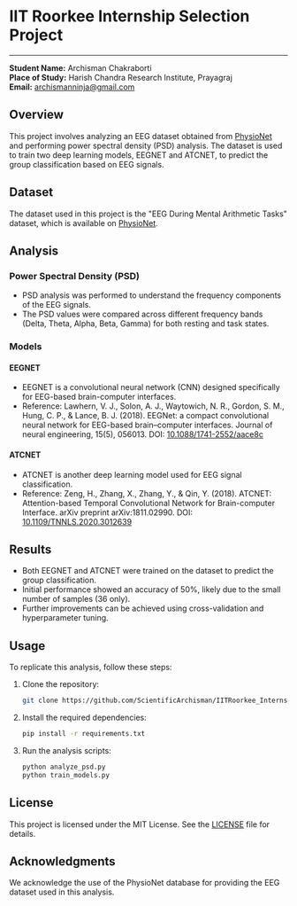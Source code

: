 
# IIT Roorkee Internship Selection Project
---

**Student Name:** Archisman Chakraborti  
**Place of Study:** Harish Chandra Research Institute, Prayagraj  
**Email:** archismanninja@gmail.com


## Overview
This project involves analyzing an EEG dataset obtained from [PhysioNet](https://physionet.org/content/eegmat/1.0.0/) and performing power spectral density (PSD) analysis. The dataset is used to train two deep learning models, EEGNET and ATCNET, to predict the group classification based on EEG signals.

## Dataset
The dataset used in this project is the "EEG During Mental Arithmetic Tasks" dataset, which is available on [PhysioNet](https://physionet.org/content/eegmat/1.0.0/).

## Analysis
### Power Spectral Density (PSD)
- PSD analysis was performed to understand the frequency components of the EEG signals.
- The PSD values were compared across different frequency bands (Delta, Theta, Alpha, Beta, Gamma) for both resting and task states.

### Models
#### EEGNET
- EEGNET is a convolutional neural network (CNN) designed specifically for EEG-based brain-computer interfaces.
- Reference: Lawhern, V. J., Solon, A. J., Waytowich, N. R., Gordon, S. M., Hung, C. P., & Lance, B. J. (2018). EEGNet: a compact convolutional neural network for EEG-based brain–computer interfaces. Journal of neural engineering, 15(5), 056013. DOI: [10.1088/1741-2552/aace8c](https://iopscience.iop.org/article/10.1088/1741-2552/aace8c)

#### ATCNET
- ATCNET is another deep learning model used for EEG signal classification.
- Reference: Zeng, H., Zhang, X., Zhang, Y., & Qin, Y. (2018). ATCNET: Attention-based Temporal Convolutional Network for Brain-computer Interface. arXiv preprint arXiv:1811.02990. DOI: [10.1109/TNNLS.2020.3012639](https://ieeexplore.ieee.org/document/9166687)

## Results
- Both EEGNET and ATCNET were trained on the dataset to predict the group classification.
- Initial performance showed an accuracy of 50%, likely due to the small number of samples (36 only).
- Further improvements can be achieved using cross-validation and hyperparameter tuning.

## Usage
To replicate this analysis, follow these steps:
1. Clone the repository:
   ```sh
   git clone https://github.com/ScientificArchisman/IITRoorkee_Internship.git
   ```
2. Install the required dependencies:
   ```sh
   pip install -r requirements.txt
   ```
3. Run the analysis scripts:
   ```sh
   python analyze_psd.py
   python train_models.py
   ```

## License
This project is licensed under the MIT License. See the [LICENSE](LICENSE) file for details.

## Acknowledgments
We acknowledge the use of the PhysioNet database for providing the EEG dataset used in this analysis.

